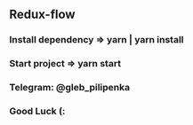 ## Redux-flow

### Install dependency => yarn | yarn install
### Start project => yarn start

### Telegram: @gleb_pilipenka
### Good Luck (:
